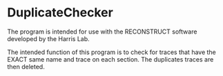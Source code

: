# DuplicateChecker
The program is intended for use with the RECONSTRUCT software developed by the Harris Lab.

The intended function of this program is to check for traces that have the EXACT same name and trace on each section.
The duplicates traces are then deleted.
